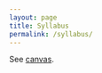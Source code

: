 ```yaml
---
layout: page
title: Syllabus
permalink: /syllabus/
---
```


See [canvas](https://canvas.uchicago.edu/courses/25157/assignments/syllabus).

<!----


**Instructor**: Prof. Mladen Kolar ([MKolar@chicagobooth.edu](mailto:MKolar@chicagobooth.edu)), office: Harper Center 338

**TAs**:   

Chaoxing Dai ([chaoxingdai@uchicago.edu](mailto:chaoxingdai@uchicago.edu))  
Jianeng Xu ([jianeng.xu@chicagobooth.edu](mailto:jianeng.xu@chicagobooth.edu))  

**Office hours**: by appointment  

**Review Session**: 12:15pm-1:pm Saturdays, Gleacher 203

## Piazza Discussion Forum

[**https://piazza.com/chicagobooth/winter2019/bus41204/home**](https://piazza.com/chicagobooth/winter2019/bus41204/home)

You can add yourself to the course here: [**https://piazza.com/chicagobooth/winter2019/bus41204**](https://piazza.com/chicagobooth/winter2019/bus41204)

We will be using Piazza for class discussion.
Please post any questions that you may have there, rather than emailing TAs or instructors.
All of your classmates will benefit from the public discussions.

We also encourage you to answer other students' questions.
Answering question will reinforce your learning and understanding of the material.
We will carefully check all discussions and give clarification in case of any confusion.
Sometimes the best answer may be "Let me Google that for you..."


## Course Summary

Machine Learning is the very core of modern Data Analytics, which companies big and small are leveraging
to mine commercial value out of their increasingly vast troves of information. This course aims to give you an introduction to a wide range of popular, powerful and highly practical Machine Learning algorithms,
with the hope that what you take away here will help you rise up to data-enabled commercial opportunities in your subsequent careers.

You will learn about state-of-the-art Machine Learning techniques and how to apply them in business related problems.
We will introduce techniques in the context of business applications and
emphasize how Machine Learning can be used to provide insights and create value from data.

The first, and biggest, part of the course will focus on **Predictive Analytics** / **Supervised Learning**.
You will learn about Decision Trees, Nearest-Neighbor Classifiers, Boosting, Random Forests,
Deep Neural Networks, Naive Bayes and Support Vector Machines.
Among other examples, we will apply these techniques to detecting spam in email,
click-through rate prediction in online advertisement, image classification, face recognition,
sentiment analysis and churn prediction. You will learn what techniques to apply and why.

In the second part of the class, you will learn about **Unsupervised Learning** techniques for
extracting actionable patterns from data. Examples include Clustering, Collaborative Filtering,
and Dimensionality Reduction with applications to customer segmentation,
recommender systems, graph and time series mining, and anomaly detection.


## Prerequisites		

This course does not require sophisticated mathematical knowledge nor extensive programming experience.
However, the nature of the material is somewhat technical.

**BUS 41000** (**Business Statistics**) or **BUS 41100** (**Applied Regression**) is highly recommended.
You should be familiar with basic Probability and Linear Regression. If you have taken neither of these courses, you can still take Machine Learning if you have a strong quantitative background. However, in case there are gaps in your background, we expect that you fill those gaps as soon as possible,
or withdraw from the course otherwise.

In addition, you should be familiar with **programming in R**, a platform for statistical analysis.
Students in the previous year found using **R** harder part of the course compared to necessary mathematical background.

## Computing

All computing in class will be conducted in R.
The focus of the class will be on teaching Machine Learning concepts rather than how to use R.


_Other programming languages:_
There are many programming languages that have readily available Machine Learning libraries.
You are free to use any of them in your homework and projects.
However, if you opt to do so, we may not be able to provide much support.


## Textbooks

There are no required textbooks. All materials notes will be available on the class website.

_Optional textbooks:_ Books below do not cover all the material we plan to cover in the class.
We list both technical books and business related books.

[**An Introduction to Statistical Learning with Applications in R**](http://www-bcf.usc.edu/~gareth/ISL) <br>
*Gareth James, Daniela Witten, Trevor Hastie and Robert Tibshirani* <br>
This book provides a great introduction to Machine Learning.
Concepts are well explained, without too much technical details. <br/>
_PDF available online_

[**Deep Learning**](http://www.deeplearningbook.org/) <br>
*Ian Goodfellow and Yoshua Bengio and Aaron Courville* <br>
Another great introductory book, but focusing on deep learning. <br>
_PDF available online_

[**Elements of Statistical Learning**](https://web.stanford.edu/~hastie/ElemStatLearn/) <br>
*Trevor Hastie, Robert Tibshirani and Jerome Friedman* <br/>
This book covers similar material to the one above, however, it provides more technical material. <br>
_PDF available online_

[**Machine Learning: a Probabilistic Perspective**](http://www.cs.ubc.ca/~murphyk/MLbook) <br>
*Kevin Murphy* <br>
PhD-level book, providing a encyclopedic survey of the area.

The following three books are very light on technical details,
but do talk about applying Machine Learning in the context of business applications.

[**Data Science for Business**](http://data-science-for-biz.com) <br>
*Foster Provost and Tom Fawcett* <br>

[**Predictive analytics**](http://www.wiley.com/WileyCDA/WileyTitle/productCd-1118416856.html) <br>
*Eric Siegel*

[**Big Data, Data Mining, and Machine Learning: Value Creation for Business Leaders and Practitioners**](http://www.amazon.com/gp/product/1502462915) <br>
*Jared Dean*

Optional references on R. [Here](computing) are additional resources.

[**R in a Nutshell**](http://shop.oreilly.com/product/0636920022008.do) <br>
*Joseph Adler*

[**A Beginner's Guide to R**](http://www.amazon.com/Beginners-Guide-Use-Alain-Zuur/dp/0387938362) <br>
*Alain Zuur, Elena N. Ieno, Erik Meesters*

## Evaluation

_Grades_ will be determined by:

- group homework (20%)

- participation on Piazza  (5%)

- a take-home midterm exam (37%)

- a group final project (38%)


Students must adhere to Booth Honor Code. But you do not need to include the honor code, and signatures, etc., on your work.


## Accommodations for disabilities

The University of Chicago is committed to ensuring the full participation of all students in its programs. If you have a documented disability (or think you may have a disability) and, as a result, need a reasonable accommodation to participate in class, complete course requirements, or benefit from the University's programs or services, please contact Student Disability Services as soon as possible. To receive a reasonable accommodation, you must be appropriately registered with Student Disability Services.  Please contact the office at 773-702- 6000/TTY 773-795-1186 or [disabilities@uchicago.edu](mailto:disabilities@uchicago.edu), or visit the website at [disabilities.uchicago.edu](disabilities.uchicago.edu). Student Disability Services is located at 5501 S. Ellis Avenue.

If you have an approved accommodation from Student Disability Services that you plan to use in this course, please contact Academic Services ([AcademicServices@lists.chicagobooth.edu](mailto:AcademicServices@lists.chicagobooth.edu)) as soon as possible. Academic Services will provide support to you and your instructor and coordinate the details of your accommodations on your behalf.


--->
